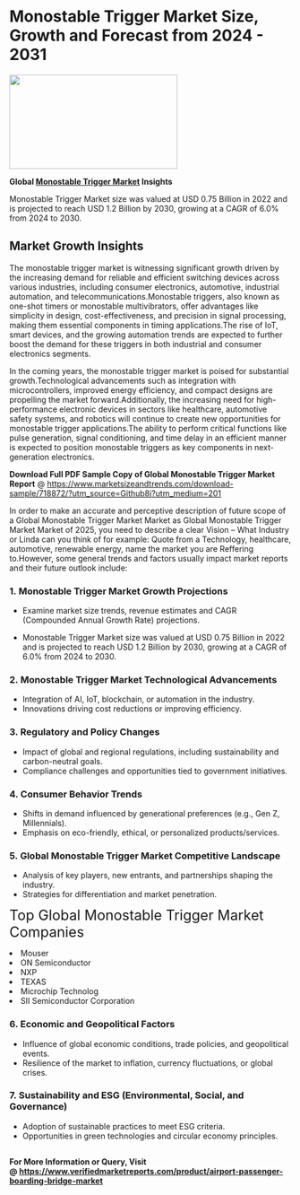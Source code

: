 <H1>Monostable Trigger Market Size, Growth and Forecast from 2024 - 2031</H1><img class="aligncenter size-medium wp-image-584254" src="https://thirdeyenews.in/wp-content/uploads/2024/09/Global-Market-Research-300x168.jpeg" alt="" width="300" height="168" /><p><strong>Global&nbsp;<a href="https://www.marketsizeandtrends.com/download-sample/718872/?utm_source=Github8j?utm_medium=201">Monostable Trigger Market</a> Insights</strong></p><p>Monostable Trigger Market size was valued at USD 0.75 Billion in 2022 and is projected to reach USD 1.2 Billion by 2030, growing at a CAGR of 6.0% from 2024 to 2030.</p><p><h2>Market Growth Insights</h2> <p>The monostable trigger market is witnessing significant growth driven by the increasing demand for reliable and efficient switching devices across various industries, including consumer electronics, automotive, industrial automation, and telecommunications.Monostable triggers, also known as one-shot timers or monostable multivibrators, offer advantages like simplicity in design, cost-effectiveness, and precision in signal processing, making them essential components in timing applications.The rise of IoT, smart devices, and the growing automation trends are expected to further boost the demand for these triggers in both industrial and consumer electronics segments.</p> <p></p> <p>In the coming years, the monostable trigger market is poised for substantial growth.Technological advancements such as integration with microcontrollers, improved energy efficiency, and compact designs are propelling the market forward.Additionally, the increasing need for high-performance electronic devices in sectors like healthcare, automotive safety systems, and robotics will continue to create new opportunities for monostable trigger applications.The ability to perform critical functions like pulse generation, signal conditioning, and time delay in an efficient manner is expected to position monostable triggers as key components in next-generation electronics.</p> <p></p><p><span class=""><strong>Download Full PDF Sample Copy of Global Monostable Trigger Market Report</strong> @ <a href="https://www.marketsizeandtrends.com/download-sample/718872/?utm_source=Github8j?utm_medium=201" target="_blank">https://www.marketsizeandtrends.com/download-sample/718872/?utm_source=Github8j?utm_medium=201</a></span></p><p>In order to make an accurate and perceptive description of future scope of a Global&nbsp;Monostable Trigger Market Market as Global&nbsp;Monostable Trigger Market Market of 2025, you need to describe a clear Vision &ndash; What Industry or Linda can you think of for example: Quote from a Technology, healthcare, automotive, renewable energy, name the market you are Reffering to.However, some general trends and factors usually impact market reports and their future outlook include:</p><h3>1.&nbsp;<strong>Monostable Trigger Market Growth Projections</strong></h3><ul><li>Examine market size trends, revenue estimates and CAGR (Compounded Annual Growth Rate) projections.</li><li><p>Monostable Trigger Market size was valued at USD 0.75 Billion in 2022 and is projected to reach USD 1.2 Billion by 2030, growing at a CAGR of 6.0% from 2024 to 2030.</p></li></ul><h3>2.&nbsp;<strong>Monostable Trigger Market Technological Advancements</strong></h3><ul><li>Integration of AI, IoT, blockchain, or automation in the industry.</li><li>Innovations driving cost reductions or improving efficiency.</li></ul><h3>3.&nbsp;<strong>Regulatory and Policy Changes</strong></h3><ul><li>Impact of global and regional regulations, including sustainability and carbon-neutral goals.</li><li>Compliance challenges and opportunities tied to government initiatives.</li></ul><h3>4.&nbsp;<strong>Consumer Behavior Trends</strong></h3><ul><li>Shifts in demand influenced by generational preferences (e.g., Gen Z, Millennials).</li><li>Emphasis on eco-friendly, ethical, or personalized products/services.</li></ul><h3>5.&nbsp;<strong>Global Monostable Trigger Market Competitive Landscape</strong></h3><ul><li>Analysis of key players, new entrants, and partnerships shaping the industry.</li><li>Strategies for differentiation and market penetration.</li></ul><p data-pm-slice="1 1 []"><span style="color: inherit; font-family: inherit; font-size: 25px;">Top Global Monostable Trigger Market Companies</span></p><div class="" data-test-id=""><p><li>Mouser</li><li> ON Semiconductor</li><li> NXP</li><li> TEXAS</li><li> Microchip Technolog</li><li> SII Semiconductor Corporation</li></p></div><h3>6.&nbsp;<strong>Economic and Geopolitical Factors</strong></h3><ul><li>Influence of global economic conditions, trade policies, and geopolitical events.</li><li>Resilience of the market to inflation, currency fluctuations, or global crises.</li></ul><h3>7.&nbsp;<strong>Sustainability and ESG (Environmental, Social, and Governance)</strong></h3><ul><li>Adoption of sustainable practices to meet ESG criteria.</li><li>Opportunities in green technologies and circular economy principles.</li></ul><h2><strong style="font-size: 14px;">For More Information or Query, Visit @&nbsp;</strong><a style="background-color: #ffffff; font-size: 14px;" href="https://www.marketsizeandtrends.com/report/monostable-trigger-market/" target="_blank">https://www.verifiedmarketreports.com/product/airport-passenger-boarding-bridge-market</a></h2>